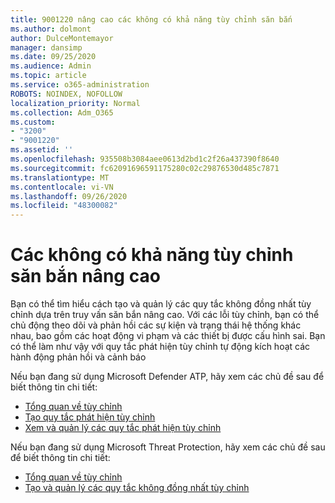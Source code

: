 ```yaml
---
title: 9001220 nâng cao các không có khả năng tùy chỉnh săn bắn
ms.author: dolmont
author: DulceMontemayor
manager: dansimp
ms.date: 09/25/2020
ms.audience: Admin
ms.topic: article
ms.service: o365-administration
ROBOTS: NOINDEX, NOFOLLOW
localization_priority: Normal
ms.collection: Adm_O365
ms.custom:
- "3200"
- "9001220"
ms.assetid: ''
ms.openlocfilehash: 935508b3084aee0613d2bd1c2f26a437390f8640
ms.sourcegitcommit: fc62091696591175280c02c29876530d485c7871
ms.translationtype: MT
ms.contentlocale: vi-VN
ms.lasthandoff: 09/26/2020
ms.locfileid: "48300082"
---
```

# <a name="advanced-hunting-custom-detections"></a>Các không có khả năng tùy chỉnh săn bắn nâng cao

Bạn có thể tìm hiểu cách tạo và quản lý các quy tắc không đồng nhất tùy chỉnh dựa trên truy vấn săn bắn nâng cao. Với các lỗi tùy chỉnh, bạn có thể chủ động theo dõi và phản hồi các sự kiện và trạng thái hệ thống khác nhau, bao gồm các hoạt động vi phạm và các thiết bị được cấu hình sai. Bạn có thể làm như vậy với quy tắc phát hiện tùy chỉnh tự động kích hoạt các hành động phản hồi và cảnh báo
  
Nếu bạn đang sử dụng Microsoft Defender ATP, hãy xem các chủ đề sau để biết thông tin chi tiết: 
- [Tổng quan về tùy chỉnh](https://docs.microsoft.com/windows/security/threat-protection/microsoft-defender-atp/overview-custom-detections)
- [Tạo quy tắc phát hiện tùy chỉnh](https://docs.microsoft.com/windows/security/threat-protection/microsoft-defender-atp/custom-detection-rules)
- [Xem và quản lý các quy tắc phát hiện tùy chỉnh](https://docs.microsoft.com/windows/security/threat-protection/microsoft-defender-atp/custom-detections-manage)

Nếu bạn đang sử dụng Microsoft Threat Protection, hãy xem các chủ đề sau để biết thông tin chi tiết: 
- [Tổng quan về tùy chỉnh](https://docs.microsoft.com/microsoft-365/security/mtp/custom-detections-overview)
- [Tạo và quản lý các quy tắc không đồng nhất tùy chỉnh](https://docs.microsoft.com/microsoft-365/security/mtp/custom-detection-rules)
